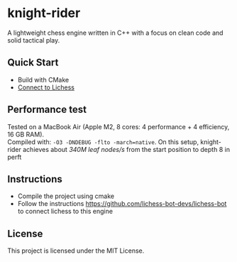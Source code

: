 # knight-rider

A lightweight chess engine written in C++ with a focus on clean code and solid tactical play.

## Quick Start

- Build with CMake  
- [Connect to Lichess](https://github.com/lichess-bot-devs/lichess-bot)

## Performance test

Tested on a MacBook Air (Apple M2, 8 cores: 4 performance + 4 efficiency, 16 GB RAM).  
Compiled with: `-O3 -DNDEBUG -flto -march=native`.
On this setup, knight-rider achieves about *340M leaf nodes/s* from the start position to depth 8 in perft

## Instructions

- Compile the project using cmake
- Follow the instructions https://github.com/lichess-bot-devs/lichess-bot to connect lichess to this engine

## License

This project is licensed under the MIT License.

